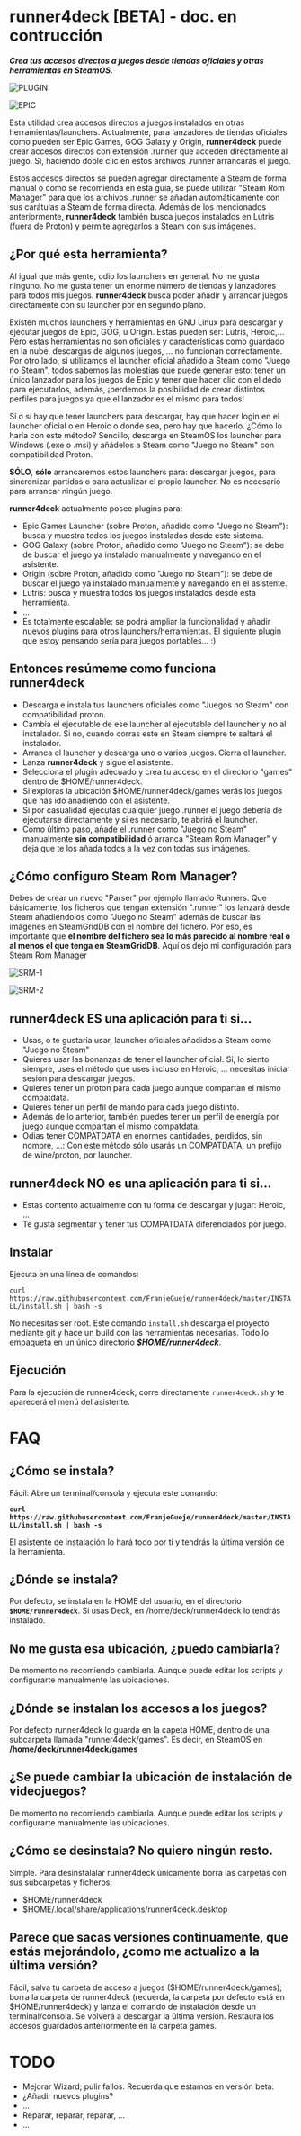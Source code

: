 # runner4deck [BETA] - doc. en contrucción
_**Crea tus accesos directos a juegos desde tiendas oficiales y otras herramientas en SteamOS.**_

![PLUGIN](https://raw.githubusercontent.com/FranjeGueje/runner4deck/master/doc/Plugins.png)

![EPIC](https://raw.githubusercontent.com/FranjeGueje/runner4deck/master/doc/Epic.png)

Esta utilidad crea accesos directos a juegos instalados en otras herramientas/launchers. Actualmente, para lanzadores de tiendas oficiales como pueden ser Epic Games, GOG Galaxy y Origin, **runner4deck** puede crear accesos directos con extensión .runner que acceden directamente al juego. Sí, haciendo doble clic en estos archivos .runner arrancarás el juego.

Estos accesos directos se pueden agregar directamente a Steam de forma manual o como se recomienda en esta guía, se puede utilizar "Steam Rom Manager" para que los archivos .runner se añadan automáticamente con sus carátulas a Steam de forma directa. Además de los mencionados anteriormente, **runner4deck** también busca juegos instalados en Lutris (fuera de Proton) y permite agregarlos a Steam con sus imágenes.

## ¿Por qué esta herramienta?
Al igual que más gente, odio los launchers en general. No me gusta ninguno. No me gusta tener un enorme número de tiendas y lanzadores para todos mis juegos. **runner4deck** busca poder añadir y  arrancar juegos directamente con su launcher por en segundo plano.

Existen muchos launchers y herramientas en GNU Linux para descargar y ejecutar juegos de Epic, GOG, u Origin. Estas pueden ser: Lutris, Heroic,... Pero estas herramientas no son oficiales y características como guardado en la nube, descargas de algunos juegos, ... no funcionan correctamente. Por otro lado, si utilizamos el launcher oficial añadido a Steam como "Juego no Steam", todos sabemos las molestias que puede generar esto: tener un único lanzador para los juegos de Epic y tener que hacer clic con el dedo para ejecutarlos, además, ¡perdemos la posibilidad de crear distintos perfiles para juegos ya que el lanzador es el mismo para todos!

Sí o sí hay que tener launchers para descargar, hay que hacer login en el launcher oficial o en Heroic o donde sea, pero hay que hacerlo. ¿Cómo lo haría con este método? Sencillo, descarga en SteamOS los launcher para Windows (.exe o .msi) y añádelos a Steam como "Juego no Steam" con compatibilidad Proton.

**SÓLO**, **sólo** arrancaremos estos launchers para: descargar juegos, para sincronizar partidas o para actualizar el propio launcher. No es necesario para arrancar ningún juego.

**runner4deck** actualmente posee plugins para:
- Epic Games Launcher (sobre Proton, añadido como "Juego no Steam"): busca y muestra todos los juegos instalados desde este sistema.
- GOG Galaxy (sobre Proton, añadido como "Juego no Steam"): se debe de buscar el juego ya instalado manualmente y navegando en el asistente.
- Origin (sobre Proton, añadido como "Juego no Steam"): se debe de buscar el juego ya instalado manualmente y navegando en el asistente.
- Lutris: busca y muestra todos los juegos instalados desde esta herramienta.
- ...
- Es totalmente escalable: se podrá ampliar la funcionalidad y añadir nuevos plugins para otros launchers/herramientas. El siguiente plugin que estoy pensando sería para juegos portables... :)

## Entonces resúmeme como funciona runner4deck
* Descarga e instala tus launchers oficiales como "Juegos no Steam" con compatibilidad proton.
* Cambia el ejecutable de ese launcher al ejecutable del launcher y no al instalador. Si no, cuando corras este en Steam siempre te saltará el instalador.
* Arranca el launcher y descarga uno o varios juegos. Cierra el launcher.
* Lanza **runner4deck** y sigue el asistente.
* Selecciona el plugin adecuado y crea tu acceso en el directorio "games" dentro de $HOME/runner4deck.
* Si exploras la ubicación $HOME/runner4deck/games verás los juegos que has ido añadiendo con el asistente.
* Si por casualidad ejecutas cualquier juego .runner el juego debería de ejecutarse directamente y si es necesario, te abrirá el launcher.
* Como último paso, añade el .runner como "Juego no Steam" manualmente **sin compatibilidad** ó arranca "Steam Rom Manager" y deja que te los añada todos a la vez con todas sus imágenes.

## ¿Cómo configuro Steam Rom Manager?
Debes de crear un nuevo "Parser" por ejemplo llamado Runners. Que básicamente, los ficheros que tengan extensión ".runner" los lanzará desde Steam añadiéndolos como "Juego no Steam" además de buscar las imágenes en SteamGridDB con el nombre del fichero. Por eso, es importante que **el nombre del fichero sea lo más parecido al nombre real o al menos el que tenga en SteamGridDB**. Aquí os dejo mi configuración para Steam Rom Manager

![SRM-1](https://raw.githubusercontent.com/FranjeGueje/runner4deck/master/doc/SRM-1.png)

![SRM-2](https://raw.githubusercontent.com/FranjeGueje/runner4deck/master/doc/SRM-2.png)

## runner4deck ES una aplicación para ti si...
- Usas, o te gustaría usar, launcher oficiales añadidos a Steam como "Juego no Steam"
- Quieres usar las bonanzas de tener el launcher oficial. Sí, lo siento siempre, uses el método que uses incluso en Heroic, ... necesitas iniciar sesión para descargar juegos.
- Quieres tener un proton para cada juego aunque compartan el mismo compatdata.
- Quieres tener un perfil de mando para cada juego distinto.
- Además de lo anterior, también puedes tener un perfil de energía por juego aunque compartan el mismo compatdata.
- Odias tener COMPATDATA en enormes cantidades, perdidos, sin nombre, ...: Con este método sólo usarás un COMPATDATA, un prefijo de wine/proton, por launcher.

## runner4deck NO es una aplicación para ti si...
- Estas contento actualmente con tu forma de descargar y jugar: Heroic, ...
- Te gusta segmentar y tener tus COMPATDATA diferenciados por juego.

## Instalar
Ejecuta en una línea de comandos:

`curl https://raw.githubusercontent.com/FranjeGueje/runner4deck/master/INSTALL/install.sh | bash -s`

No necesitas ser root. Este comando `install.sh` descarga el proyecto mediante git y hace un build con las herramientas necesarias. Todo lo empaqueta en un único directorio _**$HOME/runner4deck**_.

## Ejecución
Para la ejecución de runner4deck, corre directamente `runner4deck.sh` y te aparecerá el menú del asistente.

# FAQ
## ¿Cómo se instala?
Fácil: Abre un terminal/consola y ejecuta este comando:

**`curl https://raw.githubusercontent.com/FranjeGueje/runner4deck/master/INSTALL/install.sh | bash -s`**

El asistente de instalación lo hará todo por ti y tendrás la última versión de la herramienta.

## ¿Dónde se instala?
Por defecto, se instala en la HOME del usuario, en el directorio **`$HOME/runner4deck`**. Si usas Deck, en /home/deck/runner4deck lo tendrás instalado.

## No me gusta esa ubicación, ¿puedo cambiarla?
De momento no recomiendo cambiarla. Aunque puede editar los scripts y configurarte manualmente las ubicaciones.

## ¿Dónde se instalan los accesos a los juegos?
Por defecto runner4deck lo guarda en la capeta HOME, dentro de una subcarpeta llamada "runner4deck/games". Es decir, en SteamOS en **/home/deck/runner4deck/games**

## ¿Se puede cambiar la ubicación de instalación de videojuegos?
De momento no recomiendo cambiarla. Aunque puede editar los scripts y configurarte manualmente las ubicaciones.

## ¿Cómo se desinstala? No quiero ningún resto.
Simple. Para desinstalalar runner4deck únicamente borra las carpetas con sus subcarpetas y ficheros:
* $HOME/runner4deck
* $HOME/.local/share/applications/runner4deck.desktop

## Parece que sacas versiones continuamente, que estás mejorándolo, ¿como me actualizo a la última versión?
Fácil, salva tu carpeta de acceso a juegos ($HOME/runner4deck/games); borra la carpeta de runner4deck (recuerda, la carpeta por defecto está en $HOME/runner4deck) y lanza el comando de instalación desde un terminal/consola. Se volverá a descargar la última versión. Restaura los accesos guardados anteriormente en la carpeta games.

# TODO
- Mejorar Wizard; pulir fallos. Recuerda que estamos en versión beta.
- ¿Añadir nuevos plugins?
- ...
- Reparar, reparar, reparar, ...
- ...
